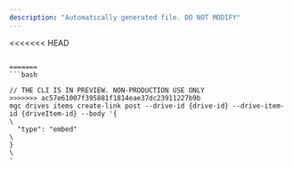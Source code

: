 ```yaml
---
description: "Automatically generated file. DO NOT MODIFY"
---
```


<<<<<<< HEAD
```cli

=======
```bash

// THE CLI IS IN PREVIEW. NON-PRODUCTION USE ONLY
>>>>>>> ac57e61007f395881f1814eae37dc23911227b9b
mgc drives items create-link post --drive-id {drive-id} --drive-item-id {driveItem-id} --body '{\
  "type": "embed"\
}\
'

```